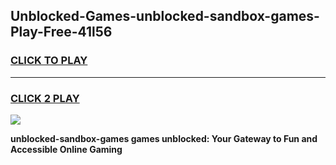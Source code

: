 
## Unblocked-Games-unblocked-sandbox-games-Play-Free-41l56
<h3>
<a href="https://premium76.site?title=unblocked-sandbox-games&ref=19M">CLICK TO PLAY</a></h3>
<hr>

<h3>
<a href="https://premium76.site?title=unblocked-sandbox-games&ref=19M">CLICK 2 PLAY</a>
  
</h3>

<a href="https://premium76.site?title=unblocked-sandbox-games&ref=19M"><img src="https://clearcache.store/games.png"></a>


**unblocked-sandbox-games games unblocked: Your Gateway to Fun and Accessible Online Gaming**
